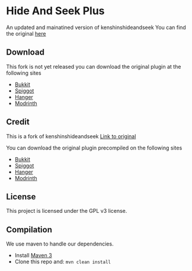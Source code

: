 Hide And Seek Plus
======

An updated and mainatined version of kenshinshideandseek
You can find the original
[here](https://g.freya.cat/freya/kenshinshideandseek)

Download
-----------

This fork is not yet released you can download the original plugin at the following sites

- [Bukkit](https://dev.bukkit.org/projects/kenshins-hide-and-seek)
- [Spiggot](https://www.spigotmc.org/resources/kenshins-hide-and-seek.95306/)
- [Hanger](https://hangar.papermc.io/kenshineto/KenshinsHideAndSeek)
- [Modrinth](https://modrinth.com/plugin/kenshins-hide-and-seek)




Credit
-----------

This is a fork of kenshinshideandseek
[Link to original](https://g.freya.cat/freya/kenshinshideandseek)

You can download the original plugin precompiled on the following sites

- [Bukkit](https://dev.bukkit.org/projects/kenshins-hide-and-seek)
- [Spiggot](https://www.spigotmc.org/resources/kenshins-hide-and-seek.95306/)
- [Hanger](https://hangar.papermc.io/kenshineto/KenshinsHideAndSeek)
- [Modrinth](https://modrinth.com/plugin/kenshins-hide-and-seek)

License
-----------

This project is licensed under the GPL v3 license.


Compilation
-----------

We use maven to handle our dependencies.

* Install [Maven 3](http://maven.apache.org/download.html)
* Clone this repo and: `mvn clean install`


